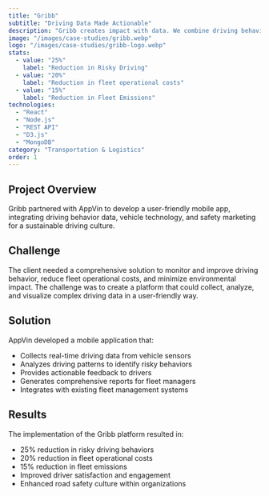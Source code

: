 ```yaml
---
title: "Gribb"
subtitle: "Driving Data Made Actionable"
description: "Gribb creates impact with data. We combine driving behaviour, modern (vehicle) technology, data and road safety marketing to establish and maintain a safe and sustainable driving culture."
image: "/images/case-studies/gribb.webp"
logo: "/images/case-studies/gribb-logo.webp"
stats:
  - value: "25%"
    label: "Reduction in Risky Driving"
  - value: "20%"
    label: "Reduction in fleet operational costs"
  - value: "15%"
    label: "Reduction in Fleet Emissions"
technologies:
  - "React"
  - "Node.js"
  - "REST API"
  - "D3.js"
  - "MongoDB"
category: "Transportation & Logistics"
order: 1
---
```


## Project Overview

Gribb partnered with AppVin to develop a user-friendly mobile app, integrating driving behavior data, vehicle technology, and safety marketing for a sustainable driving culture.

## Challenge

The client needed a comprehensive solution to monitor and improve driving behavior, reduce fleet operational costs, and minimize environmental impact. The challenge was to create a platform that could collect, analyze, and visualize complex driving data in a user-friendly way.

## Solution

AppVin developed a mobile application that:
- Collects real-time driving data from vehicle sensors
- Analyzes driving patterns to identify risky behaviors
- Provides actionable feedback to drivers
- Generates comprehensive reports for fleet managers
- Integrates with existing fleet management systems

## Results

The implementation of the Gribb platform resulted in:
- 25% reduction in risky driving behaviors
- 20% reduction in fleet operational costs
- 15% reduction in fleet emissions
- Improved driver satisfaction and engagement
- Enhanced road safety culture within organizations
